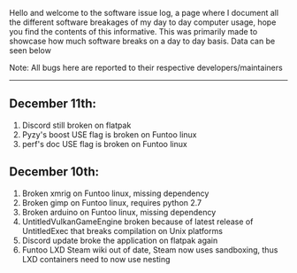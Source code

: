 Hello and welcome to the software issue log, a page where I document all the different software breakages of my day to day computer usage, hope you find
the contents of this informative. This was primarily made to showcase how much software breaks on a day to day basis. Data can be seen below

Note: All bugs here are reported to their respective developers/maintainers

----

## December 11th:
1. Discord still broken on flatpak
2. Pyzy's boost USE flag is broken on Funtoo linux
3. perf's doc USE flag is broken on Funtoo linux

## December 10th:
1. Broken xmrig on Funtoo linux, missing dependency
2. Broken gimp on Funtoo linux, requires python 2.7
3. Broken arduino on Funtoo linux, missing dependency
4. UntitledVulkanGameEngine broken because of latest release of UntitledExec that breaks compilation on Unix platforms
6. Discord update broke the application on flatpak again
7. Funtoo LXD Steam wiki out of date, Steam now uses sandboxing, thus LXD containers need to now use nesting
